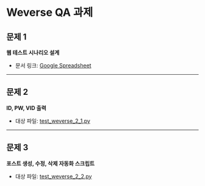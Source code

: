 # Weverse QA 과제

## 문제 1  
**웹 테스트 시나리오 설계**  
- 문서 링크: [Google Spreadsheet](https://docs.google.com/spreadsheets/d/1NR26Zn1y_WcpljDDsAGbM1KkE5Jy6o_Z3qoxc6XYXJ4/edit?gid=0#gid=0)

---

## 문제 2  
**ID, PW, VID 출력**  
- 대상 파일: [test_weverse_2_1.py](https://github.com/seongju701/Weverse/blob/main/Weverse/test_weverse_2_1.py) 

---

## 문제 3  
**포스트 생성, 수정, 삭제 자동화 스크립트**  
- 대상 파일: [test_weverse_2_2.py](https://github.com/seongju701/Weverse/blob/main/Weverse/test_weverse_2_2.py) 
